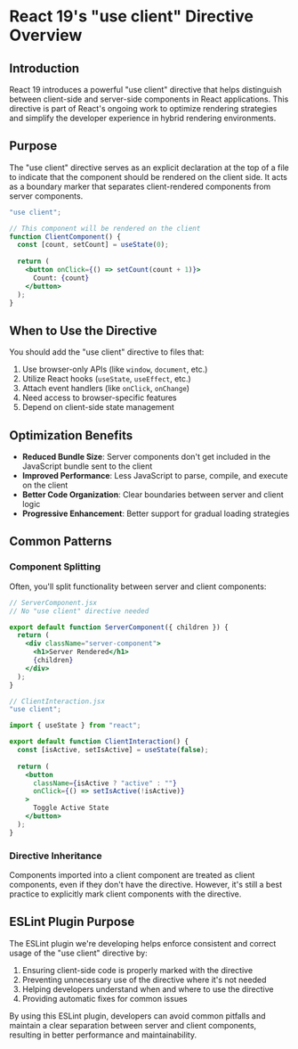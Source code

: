 # React 19's "use client" Directive Overview

## Introduction

React 19 introduces a powerful "use client" directive that helps distinguish between client-side and server-side components in React applications. This directive is part of React's ongoing work to optimize rendering strategies and simplify the developer experience in hybrid rendering environments.

## Purpose

The "use client" directive serves as an explicit declaration at the top of a file to indicate that the component should be rendered on the client side. It acts as a boundary marker that separates client-rendered components from server components.

```jsx
"use client";

// This component will be rendered on the client
function ClientComponent() {
  const [count, setCount] = useState(0);
  
  return (
    <button onClick={() => setCount(count + 1)}>
      Count: {count}
    </button>
  );
}
```

## When to Use the Directive

You should add the "use client" directive to files that:

1. Use browser-only APIs (like `window`, `document`, etc.)
2. Utilize React hooks (`useState`, `useEffect`, etc.)
3. Attach event handlers (like `onClick`, `onChange`)
4. Need access to browser-specific features
5. Depend on client-side state management

## Optimization Benefits

- **Reduced Bundle Size**: Server components don't get included in the JavaScript bundle sent to the client
- **Improved Performance**: Less JavaScript to parse, compile, and execute on the client
- **Better Code Organization**: Clear boundaries between server and client logic
- **Progressive Enhancement**: Better support for gradual loading strategies

## Common Patterns

### Component Splitting

Often, you'll split functionality between server and client components:

```jsx
// ServerComponent.jsx
// No "use client" directive needed

export default function ServerComponent({ children }) {
  return (
    <div className="server-component">
      <h1>Server Rendered</h1>
      {children}
    </div>
  );
}
```

```jsx
// ClientInteraction.jsx
"use client";

import { useState } from "react";

export default function ClientInteraction() {
  const [isActive, setIsActive] = useState(false);
  
  return (
    <button 
      className={isActive ? "active" : ""}
      onClick={() => setIsActive(!isActive)}
    >
      Toggle Active State
    </button>
  );
}
```

### Directive Inheritance

Components imported into a client component are treated as client components, even if they don't have the directive. However, it's still a best practice to explicitly mark client components with the directive.

## ESLint Plugin Purpose

The ESLint plugin we're developing helps enforce consistent and correct usage of the "use client" directive by:

1. Ensuring client-side code is properly marked with the directive
2. Preventing unnecessary use of the directive where it's not needed
3. Helping developers understand when and where to use the directive
4. Providing automatic fixes for common issues

By using this ESLint plugin, developers can avoid common pitfalls and maintain a clear separation between server and client components, resulting in better performance and maintainability.
